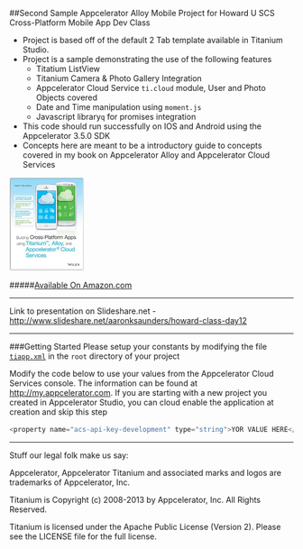 ##Second Sample Appcelerator Alloy Mobile Project for Howard U SCS Cross-Platform Mobile App Dev Class

* Project is based off of the default 2 Tab template available in Titanium Studio.
* Project is a sample demonstrating the use of the following features
  * Titatium ListView
  * Titanium Camera & Photo Gallery Integration
  * Appcelerator Cloud Service `ti.cloud` module, User and Photo Objects covered
  * Date and Time manipulation using `moment.js`
  * Javascript library`q` for promises integration
* This code should run successfully on IOS and Android using the Appcelerator 3.5.0 SDK
* Concepts here are meant to be a introductory guide to concepts covered in my book on Appcelerator Alloy and Appcelerator Cloud Services

![text](screens/small_book_cover.png)

#####[Available On Amazon.com](http://www.amazon.com/Building-Cross-Platform-Titanium-Appcelerator-Services/dp/1118673255)
____
Link to presentation on Slideshare.net - http://www.slideshare.net/aaronksaunders/howard-class-day12
____
###Getting Started
Please setup your constants by modifying the file [`tiapp.xml`](tiapp.xml) in the `root` directory of your project

Modify the code below to use your values from the Appcelerator Cloud Services console. The information can be found at http://my.appcelerator.com. If you are starting with a new project you created in Appcelerator Studio, you can cloud enable the application at creation and skip this step

````Javascript
<property name="acs-api-key-development" type="string">YOR VALUE HERE</property>
````
----------------------------------
Stuff our legal folk make us say:

Appcelerator, Appcelerator Titanium and associated marks and logos are 
trademarks of Appcelerator, Inc. 

Titanium is Copyright (c) 2008-2013 by Appcelerator, Inc. All Rights Reserved.

Titanium is licensed under the Apache Public License (Version 2). Please
see the LICENSE file for the full license.

